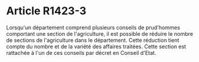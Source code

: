 # Article R1423-3

  
Lorsqu'un département comprend plusieurs conseils de prud'hommes comportant une section de l'agriculture, il est possible de réduire le nombre de sections de l'agriculture dans le département. Cette réduction tient compte du nombre et de la variété des affaires traitées. Cette section est rattachée à l'un de ces conseils par décret en Conseil d'Etat.